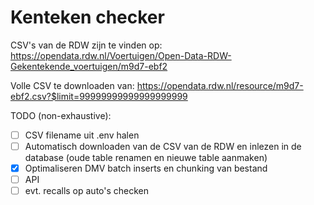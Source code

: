 # Kenteken checker



CSV's van de RDW zijn te vinden op: https://opendata.rdw.nl/Voertuigen/Open-Data-RDW-Gekentekende_voertuigen/m9d7-ebf2

Volle CSV te downloaden van: https://opendata.rdw.nl/resource/m9d7-ebf2.csv?$limit=99999999999999999999

TODO (non-exhaustive):
- [ ] CSV filename uit .env halen
- [ ] Automatisch downloaden van de CSV van de RDW en inlezen in de database (oude table renamen en nieuwe table aanmaken)
- [X] Optimaliseren DMV batch inserts en chunking van bestand
- [ ] API
- [ ] evt. recalls op auto's checken